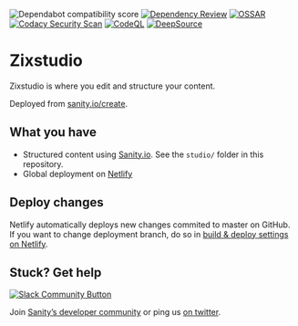 ![Dependabot compatibility score](https://dependabot-badges.githubapp.com/badges/compatibility_score?dependency-name=moment&package-manager=npm_and_yarn&previous-version=2.29.1&new-version=2.29.4)
[![Dependency Review](https://github.com/KOSASIH/zixstudio/actions/workflows/dependency-review.yml/badge.svg)](https://github.com/KOSASIH/zixstudio/actions/workflows/dependency-review.yml)
[![OSSAR](https://github.com/KOSASIH/zixstudio/actions/workflows/ossar.yml/badge.svg)](https://github.com/KOSASIH/zixstudio/actions/workflows/ossar.yml)
[![Codacy Security Scan](https://github.com/KOSASIH/zixstudio/actions/workflows/codacy.yml/badge.svg)](https://github.com/KOSASIH/zixstudio/actions/workflows/codacy.yml)
[![CodeQL](https://github.com/KOSASIH/zixstudio/actions/workflows/codeql-analysis.yml/badge.svg)](https://github.com/KOSASIH/zixstudio/actions/workflows/codeql-analysis.yml)
[![DeepSource](https://deepsource.io/gh/KOSASIH/zixstudio.svg/?label=active+issues&show_trend=true&token=oFzLvTQp0vV1N53fPjk3NYk9)](https://deepsource.io/gh/KOSASIH/zixstudio/?ref=repository-badge)

# Zixstudio

Zixstudio is where you edit and structure your content.

Deployed from [sanity.io/create](https://www.sanity.io/create/?template=sanity-io%2Fsanity-template-translation-examples).

## What you have

- Structured content using [Sanity.io](https://www.sanity.io). See the `studio/` folder in this repository.
- Global deployment on [Netlify](https://netlify.com)

## Deploy changes

Netlify automatically deploys new changes commited to master on GitHub. If you want to change deployment branch, do so in [build & deploy settings on Netlify](https://www.netlify.com/docs/continuous-deployment/#branches-deploys).

## Stuck? Get help

[![Slack Community Button](https://slack.sanity.io/badge.svg)](https://slack.sanity.io/)

Join [Sanity’s developer community](https://slack.sanity.io) or ping us [on twitter](https://twitter.com/sanity_io).
